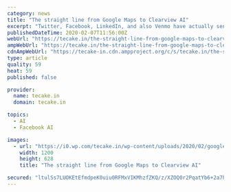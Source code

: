 ```yaml
---
category: news
title: "The straight line from Google Maps to Clearview AI"
excerpt: "Twitter, Facebook, LinkedIn, and also Venmo have actually sent out comparable cease-and ... Trending up: Google has actually silently been performing a five-year research study on just how to obtain workers to consume much healthier– therefore much, it shows up to be functioning. The approaches consist of making plates somewhat smaller ..."
publishedDateTime: 2020-02-07T11:56:00Z
webUrl: "https://tecake.in/the-straight-line-from-google-maps-to-clearview-ai"
ampWebUrl: "https://tecake.in/the-straight-line-from-google-maps-to-clearview-ai/?amp"
cdnAmpWebUrl: "https://tecake-in.cdn.ampproject.org/c/s/tecake.in/the-straight-line-from-google-maps-to-clearview-ai/?amp"
type: article
quality: 59
heat: 59
published: false

provider:
  name: tecake.in
  domain: tecake.in

topics:
  - AI
  - Facebook AI

images:
  - url: "https://i0.wp.com/tecake.in/wp-content/uploads/2020/02/googlemaps.png?fit=1200%2C628&ssl=1"
    width: 1200
    height: 628
    title: "The straight line from Google Maps to Clearview AI"

secured: "ltulSs7LUOKEtEfmdpeK0uiu0RFMxVIKMhzfZKQ/z/XZOQ0r2PqatYb6+2a7h7lgiju7BsEymAXF3V/pMTsatim6Wjgq4s4ha2ufmyoLo4T1GXm2bO6rl0gpdeCnEmr14UZsM9hb8hG+K7HUphesTyLvCiPhZciGEZy7pV2xY2HmJqKOO8hDuICV3SWLv3JHK2obLJRJdP/nBQWdffWIHO252WMnpFoLjrm/zjIQoLYcJbYj9+VLoi37kxaMPCtbd/H/1mRqi9Dzc6EpRJCl+kBG8xwPXozIA785WXJShh9Bqh4vS01+ujX0WlUy2AdH;8iLcbZ/4svnTiqJnNkXedQ=="
---
```


